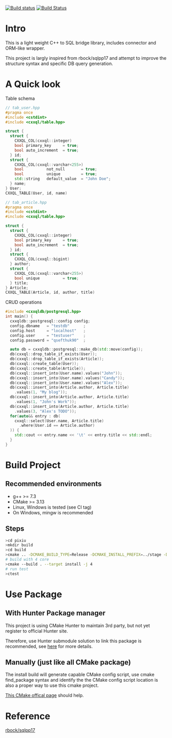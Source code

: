 [![Build status](https://ci.appveyor.com/api/projects/status/b4745dwte80u73je/branch/master?svg=true)](https://ci.appveyor.com/project/CHChang810716/cxxql/branch/master)
[![Build Status](https://travis-ci.org/CHChang810716/pixiu.svg?branch=master)](https://travis-ci.org/CHChang810716/cxxql)

# Intro

This is a light weight C++ to SQL bridge library, includes connector and ORM-like wrapper.

This project is largly inspired from rbock/sqlpp17 and attempt to improve the structure syntax and specific DB query generation.

# A Quick look

Table schema
```c++
// tab_user.hpp
#pragma once
#include <cstdint>
#include <cxxql/table.hpp>

struct {
  struct {
    CXXQL_COL(cxxql::integer)
    bool primary_key     = true;
    bool auto_increment  = true;
  } id;
  struct {
    CXXQL_COL(cxxql::varchar<255>)
    bool          not_null       = true;
    bool          unique         = true;
    std::string   default_value  = "John Doe";
  } name;
} User;
CXXQL_TABLE(User, id, name)
```
```c++
// tab_article.hpp
#pragma once
#include <cstdint>
#include <cxxql/table.hpp>

struct {
  struct {
    CXXQL_COL(cxxql::integer)
    bool primary_key     = true;
    bool auto_increment  = true;
  } id;
  struct {
    CXXQL_COL(cxxql::bigint)
  } author;
  struct {
    CXXQL_COL(cxxql::varchar<255>)
    bool unique          = true;
  } title;
} Article;
CXXQL_TABLE(Article, id, author, title)
```

CRUD operations
```c++
#include <cxxqldb/postgresql.hpp>
int main() {
  cxxqldb::postgresql::config config;
  config.dbname   = "testdb"      ;
  config.host     = "localhost"   ;
  config.user     = "testuser"    ;
  config.password = "qsefthuk90"  ;

  auto db = cxxqldb::postgresql::make_db(std::move(config));
  db(cxxql::drop_table_if_exists(User));
  db(cxxql::drop_table_if_exists(Article));
  db(cxxql::create_table(User));
  db(cxxql::create_table(Article));
  db(cxxql::insert_into(User.name).values("John"));
  db(cxxql::insert_into(User.name).values("Candy"));
  db(cxxql::insert_into(User.name).values("Alex"));
  db(cxxql::insert_into(Article.author, Article.title)
    .values(1, "My blog"));
  db(cxxql::insert_into(Article.author, Article.title)
    .values(1, "John's Work"));
  db(cxxql::insert_into(Article.author, Article.title)
    .values(3, "Alex's TODO"));
  for(auto&& entry : db(
    cxxql::select(User.name, Article.title)
      .where(User.id == Article.author)
  )) {
    std::cout << entry.name << '\t' << entry.title << std::endl;
  }
}
```

# Build Project

## Recommended environments

* g++ >= 7.3
* CMake >= 3.13
* Linux, Windows is tested (see CI tag)
* On Windows, mingw is recommended

## Steps

```bash
>cd pixiu
>mkdir build
>cd build
>cmake .. -DCMAKE_BUILD_TYPE=Release -DCMAKE_INSTALL_PREFIX=../stage -DBUILD_TEST=ON
# build with 4 core
>cmake --build . --target install -j 4
# run test
>ctest
```

# Use Package

## With Hunter Package manager

This project is using CMake Hunter to maintain 3rd party, but not yet register to official Hunter site.

Therefore, use Hunter submodule solution to link this package is recommended, see [here](https://hunter.readthedocs.io/en/latest/user-guides/hunter-user/git-submodule.html) for more details.

## Manually (just like all CMake package)

The install build will generate capable CMake config script, 
use cmake find_package syntax and identify the the CMake config script location is also a proper way to use this cmake project.

[This CMake offical page](https://cmake.org/cmake/help/latest/command/find_package.html) should help.


# Reference

[rbock/sqlpp17](https://github.com/rbock/sqlpp17)